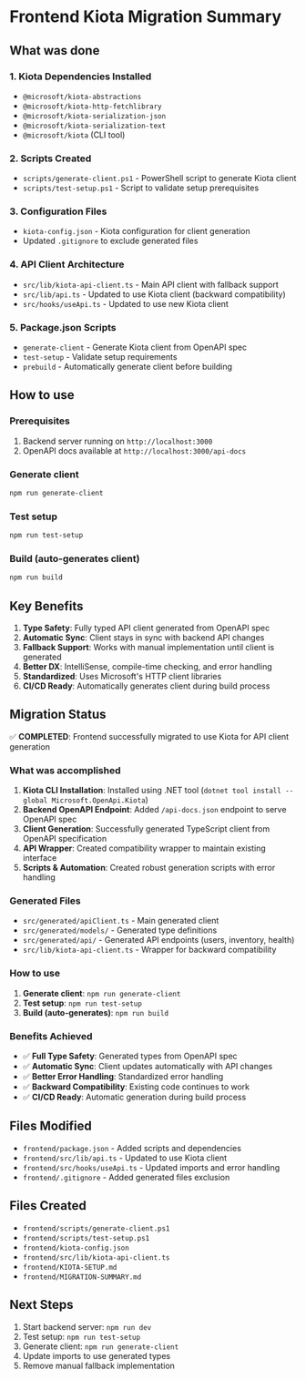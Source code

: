 # Frontend Kiota Migration Summary

## What was done

### 1. **Kiota Dependencies Installed**
- `@microsoft/kiota-abstractions`
- `@microsoft/kiota-http-fetchlibrary`
- `@microsoft/kiota-serialization-json`
- `@microsoft/kiota-serialization-text`
- `@microsoft/kiota` (CLI tool)

### 2. **Scripts Created**
- `scripts/generate-client.ps1` - PowerShell script to generate Kiota client
- `scripts/test-setup.ps1` - Script to validate setup prerequisites

### 3. **Configuration Files**
- `kiota-config.json` - Kiota configuration for client generation
- Updated `.gitignore` to exclude generated files

### 4. **API Client Architecture**
- `src/lib/kiota-api-client.ts` - Main API client with fallback support
- `src/lib/api.ts` - Updated to use Kiota client (backward compatibility)
- `src/hooks/useApi.ts` - Updated to use new Kiota client

### 5. **Package.json Scripts**
- `generate-client` - Generate Kiota client from OpenAPI spec
- `test-setup` - Validate setup requirements
- `prebuild` - Automatically generate client before building

## How to use

### Prerequisites
1. Backend server running on `http://localhost:3000`
2. OpenAPI docs available at `http://localhost:3000/api-docs`

### Generate client
```bash
npm run generate-client
```

### Test setup
```bash
npm run test-setup
```

### Build (auto-generates client)
```bash
npm run build
```

## Key Benefits

1. **Type Safety**: Fully typed API client generated from OpenAPI spec
2. **Automatic Sync**: Client stays in sync with backend API changes
3. **Fallback Support**: Works with manual implementation until client is generated
4. **Better DX**: IntelliSense, compile-time checking, and error handling
5. **Standardized**: Uses Microsoft's HTTP client libraries
6. **CI/CD Ready**: Automatically generates client during build process

## Migration Status

✅ **COMPLETED**: Frontend successfully migrated to use Kiota for API client generation

### What was accomplished

1. **Kiota CLI Installation**: Installed using .NET tool (`dotnet tool install --global Microsoft.OpenApi.Kiota`)
2. **Backend OpenAPI Endpoint**: Added `/api-docs.json` endpoint to serve OpenAPI spec
3. **Client Generation**: Successfully generated TypeScript client from OpenAPI specification
4. **API Wrapper**: Created compatibility wrapper to maintain existing interface
5. **Scripts & Automation**: Created robust generation scripts with error handling

### Generated Files

- `src/generated/apiClient.ts` - Main generated client
- `src/generated/models/` - Generated type definitions
- `src/generated/api/` - Generated API endpoints (users, inventory, health)
- `src/lib/kiota-api-client.ts` - Wrapper for backward compatibility

### How to use

1. **Generate client**: `npm run generate-client`
2. **Test setup**: `npm run test-setup` 
3. **Build (auto-generates)**: `npm run build`

### Benefits Achieved

- ✅ **Full Type Safety**: Generated types from OpenAPI spec
- ✅ **Automatic Sync**: Client updates automatically with API changes
- ✅ **Better Error Handling**: Standardized error handling
- ✅ **Backward Compatibility**: Existing code continues to work
- ✅ **CI/CD Ready**: Automatic generation during build process

## Files Modified

- `frontend/package.json` - Added scripts and dependencies
- `frontend/src/lib/api.ts` - Updated to use Kiota client
- `frontend/src/hooks/useApi.ts` - Updated imports and error handling
- `frontend/.gitignore` - Added generated files exclusion

## Files Created

- `frontend/scripts/generate-client.ps1`
- `frontend/scripts/test-setup.ps1`
- `frontend/kiota-config.json`
- `frontend/src/lib/kiota-api-client.ts`
- `frontend/KIOTA-SETUP.md`
- `frontend/MIGRATION-SUMMARY.md`

## Next Steps

1. Start backend server: `npm run dev`
2. Test setup: `npm run test-setup`
3. Generate client: `npm run generate-client`
4. Update imports to use generated types
5. Remove manual fallback implementation
